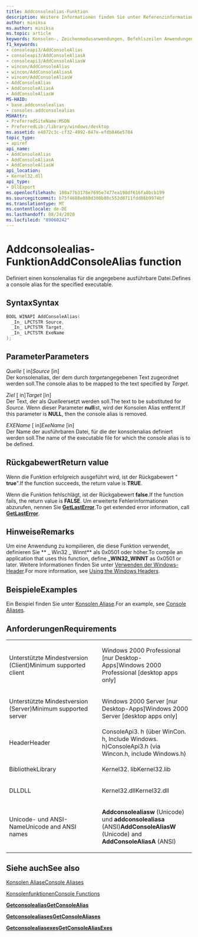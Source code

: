 ```yaml
---
title: Addconsolealias-Funktion
description: Weitere Informationen finden Sie unter Referenzinformationen zur addconsolealias-Funktion, die einen Konsolen Alias für die angegebene ausführbare Datei definiert.
author: miniksa
ms.author: miniksa
ms.topic: article
keywords: Konsolen-, Zeichenmodusanwendungen, Befehlszeilen Anwendungen, Terminalanwendungen, Konsolen-API
f1_keywords:
- consoleapi3/AddConsoleAlias
- consoleapi3/AddConsoleAliasA
- consoleapi3/AddConsoleAliasW
- wincon/AddConsoleAlias
- wincon/AddConsoleAliasA
- wincon/AddConsoleAliasW
- AddConsoleAlias
- AddConsoleAliasA
- AddConsoleAliasW
MS-HAID:
- base.addconsolealias
- consoles.addconsolealias
MSHAttr:
- PreferredSiteName:MSDN
- PreferredLib:/library/windows/desktop
ms.assetid: e4072c3c-cf32-4992-847e-efdb846e5784
topic_type:
- apiref
api_name:
- AddConsoleAlias
- AddConsoleAliasA
- AddConsoleAliasW
api_location:
- Kernel32.dll
api_type:
- DllExport
ms.openlocfilehash: 108a77b3178e7695e7477ea198df616fa8bcb199
ms.sourcegitcommit: b75f4688e080d300b80c552d0711fdd86b9974bf
ms.translationtype: MT
ms.contentlocale: de-DE
ms.lasthandoff: 08/24/2020
ms.locfileid: "89060242"
---
```

# <a name="addconsolealias-function"></a><span data-ttu-id="a2638-104">Addconsolealias-Funktion</span><span class="sxs-lookup"><span data-stu-id="a2638-104">AddConsoleAlias function</span></span>


<span data-ttu-id="a2638-105">Definiert einen konsolenalias für die angegebene ausführbare Datei.</span><span class="sxs-lookup"><span data-stu-id="a2638-105">Defines a console alias for the specified executable.</span></span>

<a name="syntax"></a><span data-ttu-id="a2638-106">Syntax</span><span class="sxs-lookup"><span data-stu-id="a2638-106">Syntax</span></span>
------

```C
BOOL WINAPI AddConsoleAlias(
  _In_ LPCTSTR Source,
  _In_ LPCTSTR Target,
  _In_ LPCTSTR ExeName
);
```

<a name="parameters"></a><span data-ttu-id="a2638-107">Parameter</span><span class="sxs-lookup"><span data-stu-id="a2638-107">Parameters</span></span>
----------

<span data-ttu-id="a2638-108">*Quelle* \[ in\]</span><span class="sxs-lookup"><span data-stu-id="a2638-108">*Source* \[in\]</span></span>  
<span data-ttu-id="a2638-109">Der konsolenalias, der dem durch *target*angegebenen Text zugeordnet werden soll.</span><span class="sxs-lookup"><span data-stu-id="a2638-109">The console alias to be mapped to the text specified by *Target*.</span></span>

<span data-ttu-id="a2638-110">*Ziel* \[ in\]</span><span class="sxs-lookup"><span data-stu-id="a2638-110">*Target* \[in\]</span></span>  
<span data-ttu-id="a2638-111">Der Text, der als *Quelle*ersetzt werden soll.</span><span class="sxs-lookup"><span data-stu-id="a2638-111">The text to be substituted for *Source*.</span></span> <span data-ttu-id="a2638-112">Wenn dieser Parameter **null**ist, wird der Konsolen Alias entfernt.</span><span class="sxs-lookup"><span data-stu-id="a2638-112">If this parameter is **NULL**, then the console alias is removed.</span></span>

<span data-ttu-id="a2638-113">*EXEName* \[ in\]</span><span class="sxs-lookup"><span data-stu-id="a2638-113">*ExeName* \[in\]</span></span>  
<span data-ttu-id="a2638-114">Der Name der ausführbaren Datei, für die der konsolenalias definiert werden soll.</span><span class="sxs-lookup"><span data-stu-id="a2638-114">The name of the executable file for which the console alias is to be defined.</span></span>

<a name="return-value"></a><span data-ttu-id="a2638-115">Rückgabewert</span><span class="sxs-lookup"><span data-stu-id="a2638-115">Return value</span></span>
------------

<span data-ttu-id="a2638-116">Wenn die Funktion erfolgreich ausgeführt wird, ist der Rückgabewert " **true**".</span><span class="sxs-lookup"><span data-stu-id="a2638-116">If the function succeeds, the return value is **TRUE**.</span></span>

<span data-ttu-id="a2638-117">Wenn die Funktion fehlschlägt, ist der Rückgabewert **false**.</span><span class="sxs-lookup"><span data-stu-id="a2638-117">If the function fails, the return value is **FALSE**.</span></span> <span data-ttu-id="a2638-118">Um erweiterte Fehlerinformationen abzurufen, nennen Sie [**GetLastError**](https://msdn.microsoft.com/library/windows/desktop/ms679360).</span><span class="sxs-lookup"><span data-stu-id="a2638-118">To get extended error information, call [**GetLastError**](https://msdn.microsoft.com/library/windows/desktop/ms679360).</span></span>

<a name="remarks"></a><span data-ttu-id="a2638-119">Hinweise</span><span class="sxs-lookup"><span data-stu-id="a2638-119">Remarks</span></span>
-------

<span data-ttu-id="a2638-120">Um eine Anwendung zu kompilieren, die diese Funktion verwendet, definieren Sie \*\* \_ Win32 \_ Winnt\*\* als 0x0501 oder höher.</span><span class="sxs-lookup"><span data-stu-id="a2638-120">To compile an application that uses this function, define **\_WIN32\_WINNT** as 0x0501 or later.</span></span> <span data-ttu-id="a2638-121">Weitere Informationen finden Sie unter [Verwenden der Windows-Header](https://msdn.microsoft.com/library/windows/desktop/aa383745).</span><span class="sxs-lookup"><span data-stu-id="a2638-121">For more information, see [Using the Windows Headers](https://msdn.microsoft.com/library/windows/desktop/aa383745).</span></span>

<a name="examples"></a><span data-ttu-id="a2638-122">Beispiele</span><span class="sxs-lookup"><span data-stu-id="a2638-122">Examples</span></span>
--------

<span data-ttu-id="a2638-123">Ein Beispiel finden Sie unter [Konsolen Aliase](console-aliases.md).</span><span class="sxs-lookup"><span data-stu-id="a2638-123">For an example, see [Console Aliases](console-aliases.md).</span></span>

<a name="requirements"></a><span data-ttu-id="a2638-124">Anforderungen</span><span class="sxs-lookup"><span data-stu-id="a2638-124">Requirements</span></span>
------------

<table>
<colgroup>
<col width="50%" />
<col width="50%" />
</colgroup>
<tbody>
<tr class="odd">
<td><p><span data-ttu-id="a2638-125">Unterstützte Mindestversion (Client)</span><span class="sxs-lookup"><span data-stu-id="a2638-125">Minimum supported client</span></span></p></td>
<td><p><span data-ttu-id="a2638-126">Windows 2000 Professional [nur Desktop-Apps]</span><span class="sxs-lookup"><span data-stu-id="a2638-126">Windows 2000 Professional [desktop apps only]</span></span></p></td>
</tr>
<tr class="even">
<td><p><span data-ttu-id="a2638-127">Unterstützte Mindestversion (Server)</span><span class="sxs-lookup"><span data-stu-id="a2638-127">Minimum supported server</span></span></p></td>
<td><p><span data-ttu-id="a2638-128">Windows 2000 Server [nur Desktop-Apps]</span><span class="sxs-lookup"><span data-stu-id="a2638-128">Windows 2000 Server [desktop apps only]</span></span></p></td>
</tr>
<tr class="odd">
<td><p><span data-ttu-id="a2638-129">Header</span><span class="sxs-lookup"><span data-stu-id="a2638-129">Header</span></span></p></td>
<td><span data-ttu-id="a2638-130">ConsoleApi3. h (über WinCon. h, Include Windows. h)</span><span class="sxs-lookup"><span data-stu-id="a2638-130">ConsoleApi3.h (via Wincon.h, include Windows.h)</span></span></td>
</tr>
<tr class="even">
<td><p><span data-ttu-id="a2638-131">Bibliothek</span><span class="sxs-lookup"><span data-stu-id="a2638-131">Library</span></span></p></td>
<td><span data-ttu-id="a2638-132">Kernel32. lib</span><span class="sxs-lookup"><span data-stu-id="a2638-132">Kernel32.lib</span></span></td>
</tr>
<tr class="odd">
<td><p><span data-ttu-id="a2638-133">DLL</span><span class="sxs-lookup"><span data-stu-id="a2638-133">DLL</span></span></p></td>
<td><span data-ttu-id="a2638-134">Kernel32.dll</span><span class="sxs-lookup"><span data-stu-id="a2638-134">Kernel32.dll</span></span></td>
</tr>
<tr class="even">
<td><p><span data-ttu-id="a2638-135">Unicode- und ANSI-Name</span><span class="sxs-lookup"><span data-stu-id="a2638-135">Unicode and ANSI names</span></span></p></td>
<td><p><span data-ttu-id="a2638-136"><strong>Addconsolealiasw</strong> (Unicode) und <strong>addconsolealiasa</strong> (ANSI)</span><span class="sxs-lookup"><span data-stu-id="a2638-136"><strong>AddConsoleAliasW</strong> (Unicode) and <strong>AddConsoleAliasA</strong> (ANSI)</span></span></p></td>
</tr>
<tr class="odd">
</tr>
<tr class="even">
</tr>
<tr class="odd">
</tr>
<tr class="even">
</tr>
</tbody>
</table>

## <a name="span-idsee_alsospansee-also"></a><span data-ttu-id="a2638-137"><span id="see_also"></span>Siehe auch</span><span class="sxs-lookup"><span data-stu-id="a2638-137"><span id="see_also"></span>See also</span></span>


[<span data-ttu-id="a2638-138">Konsolen Aliase</span><span class="sxs-lookup"><span data-stu-id="a2638-138">Console Aliases</span></span>](console-aliases.md)

[<span data-ttu-id="a2638-139">Konsolenfunktionen</span><span class="sxs-lookup"><span data-stu-id="a2638-139">Console Functions</span></span>](console-functions.md)

[<span data-ttu-id="a2638-140">**Getconsolealias**</span><span class="sxs-lookup"><span data-stu-id="a2638-140">**GetConsoleAlias**</span></span>](getconsolealias.md)

[<span data-ttu-id="a2638-141">**Getconsolealiases**</span><span class="sxs-lookup"><span data-stu-id="a2638-141">**GetConsoleAliases**</span></span>](getconsolealiases.md)

[<span data-ttu-id="a2638-142">**Getconsolealiasexes**</span><span class="sxs-lookup"><span data-stu-id="a2638-142">**GetConsoleAliasExes**</span></span>](getconsolealiasexes.md)

 

 




